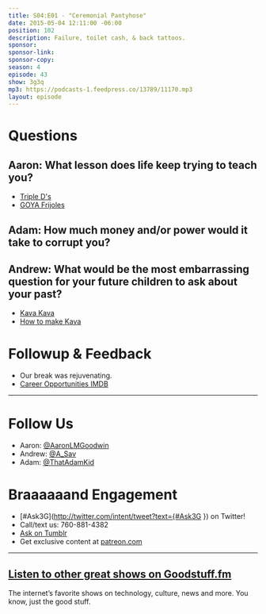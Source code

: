 ```yaml
---
title: S04:E01 - "Ceremonial Pantyhose"
date: 2015-05-04 12:11:00 -06:00
position: 102
description: Failure, toilet cash, & back tattoos.
sponsor: 
sponsor-link: 
sponsor-copy: 
season: 4
episode: 43
show: 3g3q
mp3: https://podcasts-1.feedpress.co/13789/11170.mp3
layout: episode
---
```


# Questions

## Aaron: What lesson does life keep trying to teach you?
- [Triple D's](https://youtu.be/KC1mh9s3_g4)
- [GOYA Frijoles](http://www.goya.com/english/recipes/frijoles-refritos)

## Adam: How much money and/or power would it take to corrupt you?

## Andrew: What would be the most embarrassing question for your future children to ask about your past?
- [Kava Kava](http://en.wikipedia.org/wiki/Kava)
- [How to make Kava](http://www.wikihow.com/Make-Kava)

# Followup & Feedback
- Our break was rejuvenating.
- [Career Opportunities IMDB](http://www.imdb.com/title/tt0101545/)

***

# Follow Us
* Aaron: [@AaronLMGoodwin](http://twitter.com/aaronlmgoodwin)
* Andrew: [@A_Sav](http://twitter.com/a_sav)
* Adam: [@ThatAdamKid](http://twitter.com/thatadamkid)

# Braaaaaand Engagement
* [#Ask3G](http://twitter.com/intent/tweet?text={#Ask3G }) on Twitter!
* Call/text us: 760-881-4382
* [Ask on Tumblr](http://3g3q.co/ask)
* Get exclusive content at [patreon.com](http://www.patreon.com/3g3q)

***

## [Listen to other great shows on Goodstuff.fm](http://goodstuff.fm/)
The internet’s favorite shows on technology, culture, news and more. You know, just the good stuff.
